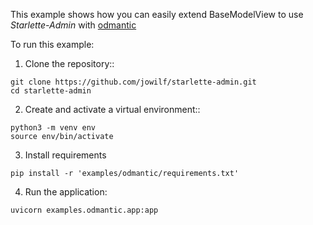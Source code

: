 This example shows how you can easily extend BaseModelView to use *Starlette-Admin*
with [odmantic](https://github.com/art049/odmantic)

To run this example:

1. Clone the repository::

```shell
git clone https://github.com/jowilf/starlette-admin.git
cd starlette-admin
```

2. Create and activate a virtual environment::

```shell
python3 -m venv env
source env/bin/activate
```

3. Install requirements

```shell
pip install -r 'examples/odmantic/requirements.txt'
```

4. Run the application:

```shell
uvicorn examples.odmantic.app:app
```
